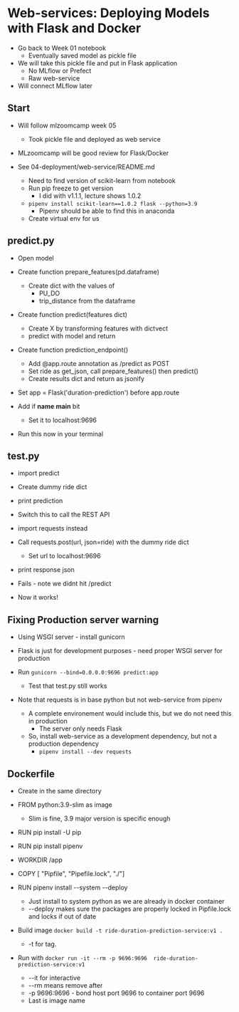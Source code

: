 # Web-services: Deploying Models with Flask and Docker
- Go back to Week 01 notebook
	- Eventually saved model as pickle file
- We will take this pickle file and put in Flask application
	- No MLflow or Prefect
	- Raw web-service
- Will connect MLflow later

## Start
- Will follow mlzoomcamp week 05
	- Took pickle file and deployed as web service
- MLzoomcamp will be good review for Flask/Docker

- See 04-deployment/web-service/README.md
	- Need to find version of scikit-learn from notebook
	- Run pip freeze to get version
		- I did with v1.1.1, lecture shows 1.0.2
	- `pipenv install scikit-learn==1.0.2 flask --python=3.9`
		- Pipenv should be able to find this in anaconda
	- Create virtual env for us

## predict.py
- Open model
- Create function prepare_features(pd.dataframe)
	- Create dict with the values of 
		- PU_DO
		- trip_distance
	  from the dataframe
- Create function predict(features dict)
	- Create X by transforming features with dictvect
	- predict with model and return
- Create function prediction_endpoint()
	- Add @app.route annotation as /predict as POST
	- Set ride as get_json, call prepare_features() then predict()
	- Create results dict and return as jsonify
- Set app = Flask('duration-prediction') before app.route
- Add if __name__ __main__ bit
	- Set it to localhost:9696

- Run this now in your terminal

## test.py
- import predict
- Create dummy ride dict
- print prediction

- Switch this to call the REST API
- import requests instead
- Call requests.post(url, json=ride) with the dummy ride dict
	- Set url to localhost:9696
- print response json

- Fails - note we didnt hit /predict
- Now it works!

## Fixing Production server warning
- Using WSGI server - install gunicorn
- Flask is just for development purposes - need proper WSGI server for production
- Run `gunicorn --bind=0.0.0.0:9696 predict:app`
	- Test that test.py still works

- Note that requests is in base python but not web-service from pipenv
	- A complete environement would include this, but we do not need this in production
		- The server only needs Flask
	- So, install web-service as a development dependency, but not a production dependency
		- `pipenv install --dev requests`

## Dockerfile
- Create in the same directory
- FROM python:3.9-slim as image
	- Slim is fine, 3.9 major version is specific enough
- RUN pip install -U pip
- RUN pip install pipenv
- WORKDIR /app
- COPY [ "Pipfile", "Pipefile.lock", "./"]
- RUN pipenv install --system --deploy
	- Just install to system python as we are already in docker container
	- --deploy makes sure the packages are properly locked in Pipfile.lock and locks if out of date

- Build image `docker build -t ride-duration-prediction-service:v1 .`
 	- -t for tag. 
- Run with `docker run -it --rm -p 9696:9696  ride-duration-prediction-service:v1`
	- --it for interactive
	- --rm means remove after
	- -p 9696:9696 - bond host port 9696 to container port 9696
	- Last is image name
